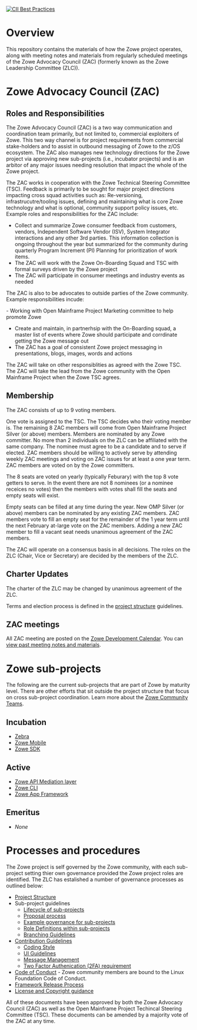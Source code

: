 [![CII Best Practices](https://bestpractices.coreinfrastructure.org/projects/2226/badge)](https://bestpractices.coreinfrastructure.org/projects/2226)

# Overview

This repository contains the materials of how the Zowe project operates, along with meeting notes and materials from regularly scheduled meetings of the Zowe Advocacy Council (ZAC) (formerly known as the Zowe Leadership Committee (ZLC)). 

# Zowe Advocacy Council (ZAC)

## Roles and Responsibilities

The Zowe Advocacy Council (ZAC) is a two way communication and coordination team primarily, but not limited to, commercial exploiters of Zowe. This two way channel is for project requirements from commercial stake-holders and to assist in outbound messaging of Zowe to the z/OS ecosystem. The ZAC also manages new technology directions for the Zowe project via approving new sub-projects (i.e., incubator projects) and is an arbitor of any major issues needing resolution that impact the whole of the Zowe project.  

The ZAC works in cooperation with the Zowe Technical Steering Committee (TSC). Feedback is primarily to be sought for major project directions impacting cross squad activities such as: Re-versioning, infrastrucutre/tooling issues, defining and maintaining what is core Zowe technology and what is optional, community support policy issues, etc. Example roles and responsibilities for the ZAC include:

- Collect and summarize Zowe consumer feedback from customers, vendors, Independent Software Vendor (ISV), System Integrator interactions and any other 3rd parties. This information collection is ongoing throughout the year but summarized for the community during quarterly Program Increment (PI) Planning for prioritization of work items. 
- The ZAC will work with the Zowe On-Boarding Squad and TSC with formal surveys driven by the Zowe project 
- The ZAC will participate in consumer meetings and industry events as needed 

The ZAC is also to be advocates to outside parties of the Zowe community. Example responsibilities incude: 

 - Working with Open Mainframe Project Marketing committee to help promote Zowe 
 - Create and maintain, in partnerhsip with the On-Boarding squad, a master list of events where Zowe should participate and corrdinate getting the Zowe message out 
 - The ZAC has a goal of consistent Zowe project messaging in presentations, blogs, images, words and actions 
 
The ZAC will take on other responsiblities as agreed with the Zowe TSC. The ZAC will take the lead from the Zowe community with the Open Mainframe Project when the Zowe TSC agrees. 

## Membership

The ZAC consists of up to 9 voting members. 

One vote is assigned to the TSC. The TSC decides who their voting member is. The remaining 8 ZAC members will come from Open Mainframe Project Silver (or above) members. Members are nominated by any Zowe committer. No more than 2 individuals on the ZLC can be affiliated with the same company. The nominee must agree to be a candidate and to serve if elected. ZAC members should be willing to actively serve by attending weekly ZAC meetings and voting on ZAC issues for at least a one year term. ZAC members are voted on by the Zowe committers.    

The 8 seats are voted on yearly (typically Feburary) with the top 8 vote getters to serve. In the event there are not 8 nominees (or a nominee receices no votes) then the members with votes shall fill the seats and empty seats will exist. 

Empty seats can be filled at any time during the year. New OMP Silver (or above) members can be nominated by any existing ZAC members. ZAC members vote to fill an empty seat for the remainder of the 1 year term until the next February at-large vote on the ZAC members. Adding a new ZAC member to fill a vacant seat needs unanimous  agreement of the ZAC members. 

The ZAC will operate on a consensus basis in all decisions.  The roles on the ZLC (Chair, Vice or Secretary) are decided by the members of the ZLC. 
 
## Charter Updates 

The charter of the ZLC may be changed by unanimous agreement of the ZLC. 

Terms and election process is defined in the [project structure](process/structure.md) guidelines.

## ZAC meetings

All ZAC meeting are posted on the [Zowe Development Calendar](https://lists.openmainframeproject.org/g/zowe-dev/calendar). You can [view past meeting notes and materials](meetings).

# Zowe sub-projects

The following are the current sub-projects that are part of Zowe by maturity level. There are other efforts that sit outside the project structure that focus on cross sub-project coordination. Learn more about the [Zowe Community Teams](https://github.com/zowe/community#zowe-community-teams).

## Incubation

* [Zebra](https://github.com/zowe/zebra)
* [Zowe Mobile](https://github.com/zowe/zowe-on-the-go)
* [Zowe SDK](https://github.com/zowe/community#zowe-client-sdk)

## Active

* [Zowe API Mediation layer](https://github.com/zowe/community#zowe-api-mediation-layer)
* [Zowe CLI](https://github.com/zowe/community#zowe-cli)
* [Zowe App Framework](https://github.com/zowe/community#zowe-app-framework)

## Emeritus

* *None*

# Processes and procedures

The Zowe project is self governed by the Zowe community, with each sub-project setting thier own governance provided the Zowe project roles are identified. The ZLC has estalished a number of governance processes as outlined below:

- [Project Structure](process/structure.md)
- Sub-project guidelines
   - [Lifecycle of sub-projects](process/stages.md)
   - [Proposal process](process/proposal_process.md)
   - [Example governance for sub-projects](process/example_governance.md)
   - [Role Definitions within sub-projects](process/roles.md)
   - [Branching Guidelines](process/BranchesGuideline.md)
- [Contribution Guidelines](CONTRIBUTING.md)
   - [Coding Style](process/CODING_STYLE.md)
   - [UI Guidelines](process/UI_GUIDELINES.md)
   - [Message Management](process/messageManagement.md)
   - [Two Factor Authenication (2FA) requirement](process/2factor-authentication.md)
- [Code of Conduct](https://www.linuxfoundation.org/code-of-conduct/) - Zowe community members are bound to the Linux Foundation Code of Conduct.
- [Framework Release Process](process/release.md)
- [License and Copyright guidance](process/LicenseAndCopyrightGuidance.md)

All of these documents have been approved by both the Zowe Advocacy Council (ZAC) as well as the Open Mainframe Project Techincal Steering Committee (TSC). These documents can be amended by a majority vote of the ZAC at any time.
